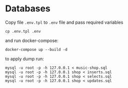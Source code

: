 # Databases

Copy file `.env.tpl` to `.env` file and pass required variables
```
cp .env.tpl .env
```
and run docker-compose:
```
docker-compose up --build -d
```

to apply dump run:
```
mysql -u root -p -h 127.0.0.1 < music-shop.sql
mysql -u root -p -h 127.0.0.1 shop < inserts.sql
mysql -u root -p -h 127.0.0.1 shop < selects.sql
mysql -u root -p -h 127.0.0.1 shop < updates.sql
```
